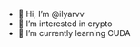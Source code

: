 - 👋 Hi, I’m @ilyarvv
- 👀 I’m interested in crypto
- 🌱 I’m currently learning CUDA



<!---
ilyarvv/ilyarvv is a ✨ special ✨ repository because its `README.md` (this file) appears on your GitHub profile.
You can click the Preview link to take a look at your changes.
--->
